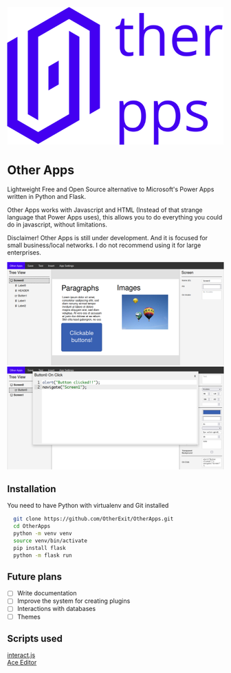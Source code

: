 <div align="center">
  <img src="./res/logo.svg">
</div>

# Other Apps

Lightweight Free and Open Source alternative to Microsoft's Power Apps written in Python and Flask.

Other Apps works with Javascript and HTML (Instead of that strange language that Power Apps uses), this allows you to do everything you could do in javascript, without limitations.

Disclaimer! Other Apps is still under development. And it is focused for small business/local networks. I do not recommend using it for large enterprises.

<div align="center">
  <img src="./res/sample01.png">
  <img src="./res/sample02.png">
</div>


## Installation
You need to have Python with virtualenv and Git installed

```bash
  git clone https://github.com/OtherExit/OtherApps.git
  cd OtherApps
  python -m venv venv
  source venv/bin/activate
  pip install flask
  python -m flask run
```

## Future plans
- [ ] Write documentation
- [ ] Improve the system for creating plugins
- [ ] Interactions with databases
- [ ] Themes

## Scripts used
<a href="https://interactjs.io/">interact.js</a> <br>
<a href="https://github.com/ajaxorg/ace-builds/blob/master/LICENSE">Ace Editor<a>
